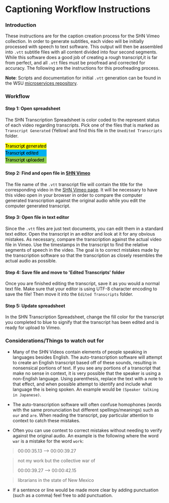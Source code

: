 # Captioning Workflow Instructions

### Introduction

These instructions are for the caption creation process for the SHN Vimeo collection. In order to generate subtitles, each video will be initially processed with speech to text software. This output will then be assembled into `.vtt` subtitle files with all content divided into four second segments. While this software does a good job of creating a rough transcript,it is far from perfect, and all `.vtt` files must be proofread and corrected for accuracy. The following are the instructions for this proofreading process.

__Note__: Scripts and documentation for initial `.vtt` generation can be found in the WSU [microservices repository](https://github.com/WSU-CDSC/microservices/blob/master/Resources/transcription-scripts.md).

### Workflow

#### Step 1: Open spreadsheet

The SHN Transcription Spreadsheet is color coded to the represent status of each video regarding transcripts. Pick one of the files that is marked as `Transcript Generated` (Yellow) and find this file in the `Unedited Transcripts` folder.

![Spreadsheet example](/Resources/transcript1.png)

#### Step 2: Find and open file in [SHN Vimeo](https://vimeo.com/sustainableheritage)

The file name of the `.vtt` transcript file will contain the title for the corresponding video in the [SHN Vimeo page](https://vimeo.com/sustainableheritage). It will be necessary to have this video open in your browser in order to compare the computer generated transcription against the original audio while you edit the computer generated transcript.

#### Step 3: Open file in text editor

Since the `.vtt` files are just text documents, you can edit them in a standard text editor. Open the transcript in an editor and look at it for any obvious mistakes. As necessary, compare the transcription against the actual video file in Vimeo. Use the timestamps in the transcript to find the relative segments of speech in the video. The goal is to correct mistakes made by the transcription software so that the transcription as closely resembles the actual audio as possible.

#### Step 4: Save file and move to 'Edited Transcripts' folder

Once you are finished editing the transcript, save it as you would a normal text file.  Make sure that your editor is using UTF-8 character encoding to save the file! Then move it into the `Edited Transcripts` folder.
#### Step 5: Update spreadsheet

In the SHN Transcription Spreadsheet, change the fill color for the transcript you completed to blue to signify that the transcript has been edited and is ready for upload to Vimeo.

### Considerations/Things to watch out for

* Many of the SHN Videos contain elements of people speaking in languages besides English. The auto-transcription software will attempt to create an English transcript based off of these sounds, resulting in nonsensical portions of text. If you see any portions of a transcript that make no sense in context, it is very possible that the speaker is using a non-English language. Using parenthesis, replace the text with a note to that effect, and when possible attempt to identify and include what language the is being spoken. An example would be `(Speaker talking in Japanese)`.

* The auto-transcription software will often confuse homophones (words with the same pronunciation but different spellings/meanings) such as `our` and `are`. When reading the transcript, pay particular attention to context to catch these mistakes.

* Often you can use context to correct mistakes without needing to verify against the original audio. An example is the following where the word `war` is a mistake for the word `work`:

> 00:00:35.13 --> 00:00:39.27

> not my work but the collective war of
>
> 00:00:39.27 --> 00:00:42.15

> librarians in the state of New Mexico

* If a sentence or line would be made more clear by adding punctuation (such as a comma) feel free to add punctuation.
